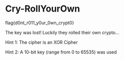 # Cry-RollYourOwn

flag{d0nt_r011_y0ur_0wn_crypt0}

The key was lost! Luckily they rolled their own crypto...

Hint 1: The cipher is an XOR Cipher

Hint 2: A 10-bit key (range from 0 to 65535) was used
